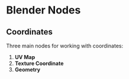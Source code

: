 # Blender Nodes

## Coordinates

Three main nodes for working with coordinates:

1. **UV Map**
2. **Texture Coordinate**
3. **Geometry**